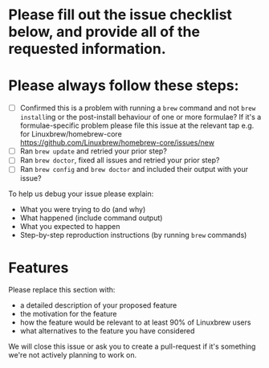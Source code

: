 # Please fill out the issue checklist below, and provide all of the requested information.

# Please always follow these steps:
- [ ] Confirmed this is a problem with running a `brew` command and not `brew install`ing or the post-install behaviour of one or more formulae? If it's a formulae-specific problem please file this issue at the relevant tap e.g. for Linuxbrew/homebrew-core https://github.com/Linuxbrew/homebrew-core/issues/new
- [ ] Ran `brew update` and retried your prior step?
- [ ] Ran `brew doctor`, fixed all issues and retried your prior step?
- [ ] Ran `brew config` and `brew doctor` and included their output with your issue?

To help us debug your issue please explain:
- What you were trying to do (and why)
- What happened (include command output)
- What you expected to happen
- Step-by-step reproduction instructions (by running `brew` commands)

# Features
Please replace this section with:
- a detailed description of your proposed feature
- the motivation for the feature
- how the feature would be relevant to at least 90% of Linuxbrew users
- what alternatives to the feature you have considered

We will close this issue or ask you to create a pull-request if it's something we're not actively planning to work on.
